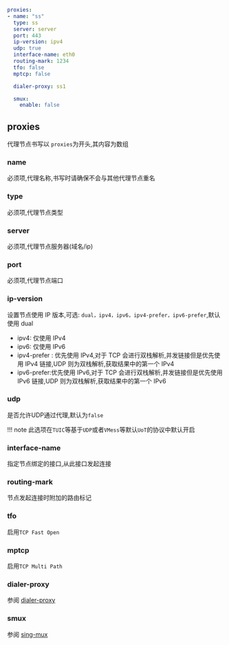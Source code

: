 ```yaml
proxies:
- name: "ss"
  type: ss
  server: server
  port: 443
  ip-version: ipv4
  udp: true
  interface-name: eth0
  routing-mark: 1234
  tfo: false
  mptcp: false

  dialer-proxy: ss1

  smux:
    enable: false
```

## proxies

代理节点书写以 `proxies`为开头,其内容为数组

### name

必须项,代理名称,书写时请确保不会与其他代理节点重名

### type

必须项,代理节点类型

### server

必须项,代理节点服务器(域名/ip)

### port

必须项,代理节点端口

### ip-version

设置节点使用 IP 版本,可选: `dual，ipv4，ipv6，ipv4-prefer，ipv6-prefer`,默认使用 dual

* ipv4: 仅使用 IPv4
* ipv6: 仅使用 IPv6
* ipv4-prefer : 优先使用 IPv4,对于 TCP 会进行双栈解析,并发链接但是优先使用 IPv4 链接,UDP 则为双栈解析,获取结果中的第一个 IPv4
* ipv6-prefer:优先使用 IPv6,对于 TCP 会进行双栈解析,并发链接但是优先使用 IPv6 链接,UDP 则为双栈解析,获取结果中的第一个 IPv6

### udp

是否允许UDP通过代理,默认为`false`

!!! note
    此选项在`TUIC`等基于`UDP`或者`VMess`等默认`UoT`的协议中默认开启

### interface-name

指定节点绑定的接口,从此接口发起连接

### routing-mark

节点发起连接时附加的路由标记

### tfo

启用`TCP Fast Open`

### mptcp

启用`TCP Multi Path`

### dialer-proxy

参阅 [dialer-proxy](./dialer-proxy.md)

### smux

参阅 [sing-mux](./sing-mux.md)